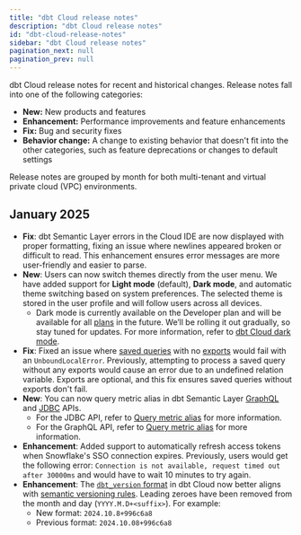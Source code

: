 ```yaml
---
title: "dbt Cloud release notes"
description: "dbt Cloud release notes"
id: "dbt-cloud-release-notes"
sidebar: "dbt Cloud release notes"
pagination_next: null
pagination_prev: null
---
```


dbt Cloud release notes for recent and historical changes. Release notes fall into one of the following categories:

- **New:** New products and features
- **Enhancement:** Performance improvements and feature enhancements
- **Fix:** Bug and security fixes
- **Behavior change:** A change to existing behavior that doesn't fit into the other categories, such as feature deprecations or changes to default settings

Release notes are grouped by month for both multi-tenant and virtual private cloud (VPC) environments.

## January 2025

- **Fix**: dbt Semantic Layer errors in the Cloud IDE are now displayed with proper formatting, fixing an issue where newlines appeared broken or difficult to read. This enhancement ensures error messages are more user-friendly and easier to parse.
- **New**: Users can now switch themes directly from the user menu. We have added support for **Light mode** (default), **Dark mode**, and automatic theme switching based on system preferences. The selected theme is stored in the user profile and will follow users across all devices.
  - Dark mode is currently available on the Developer plan and will be available for all [plans](https://www.getdbt.com/pricing) in the future. We’ll be rolling it out gradually, so stay tuned for updates. For more information, refer to [dbt Cloud dark mode](/docs/cloud/about-cloud/dark-mode).
- **Fix**: Fixed an issue where [saved queries](/docs/build/saved-queries) with no [exports](/docs/build/saved-queries#configure-exports) would fail with an `UnboundLocalError`. Previously, attempting to process a saved query without any exports would cause an error due to an undefined relation variable. Exports are optional, and this fix ensures saved queries without exports don't fail.
- **New**: You can now query metric alias in dbt Semantic Layer [GraphQL](/docs/dbt-cloud-apis/sl-graphql) and [JDBC](/docs/dbt-cloud-apis/sl-jdbc) APIs. 
  - For the JDBC API, refer to [Query metric alias](/docs/dbt-cloud-apis/sl-jdbc#query-metric-alias) for more information.
  - For the GraphQL API, refer to [Query metric alias](/docs/dbt-cloud-apis/sl-graphql#query-metric-alias) for more information.
- **Enhancement**: Added support to automatically refresh access tokens when Snowflake's SSO connection expires. Previously, users would get the following error: `Connection is not available, request timed out after 30000ms` and would have to wait 10 minutes to try again.
- **Enhancement**: The [`dbt_version` format](/reference/commands/version#versioning) in dbt Cloud now better aligns with [semantic versioning rules](https://semver.org/). Leading zeroes have been removed from the month and day (`YYYY.M.D+<suffix>`). For example:
  - New format: `2024.10.8+996c6a8`
  - Previous format: `2024.10.08+996c6a8`
